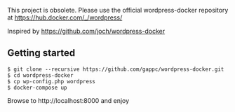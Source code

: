 This project is obsolete. Please use the official wordpress-docker repository at https://hub.docker.com/_/wordpress/

Inspired by https://github.com/joch/wordpress-docker

## Getting started
```
$ git clone --recursive https://github.com/gappc/wordpress-docker.git
$ cd wordpress-docker
$ cp wp-config.php wordpress
$ docker-compose up
```
Browse to http://localhost:8000 and enjoy
